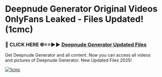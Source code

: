 # Deepnude Generator Original Videos 0nlyFans Leaked - Files Updated! (1cmc)

<h3>🔴 CLICK HERE 🌐==►► <a href="https://tinyurl.com/y5r63du9" rel="nofollow">Deepnude Generator Updated Files</a></h3>

Get Deepnude Generator and all content. Now you can access all videos and pictures of Deepnude Generator. New Updated Files 2025!

[![1cmc](https://i.imgur.com/UVo9nyh.gif)](https://tinyurl.com/y5r63du9)